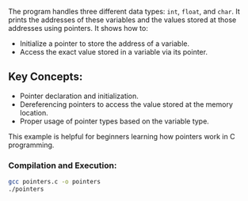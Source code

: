 The program handles three different data types: `int`, `float`, and `char`. It prints the addresses of these variables and the values stored at those addresses using pointers.
It shows how to: 
- Initialize a pointer to store the address of a variable.
- Access the exact value stored in a variable via its pointer.

## Key Concepts:
- Pointer declaration and initialization.
- Dereferencing pointers to access the value stored at the memory location.
- Proper usage of pointer types based on the variable type.

This example is helpful for beginners learning how pointers work in C programming.

### Compilation and Execution:
```bash
gcc pointers.c -o pointers
./pointers
